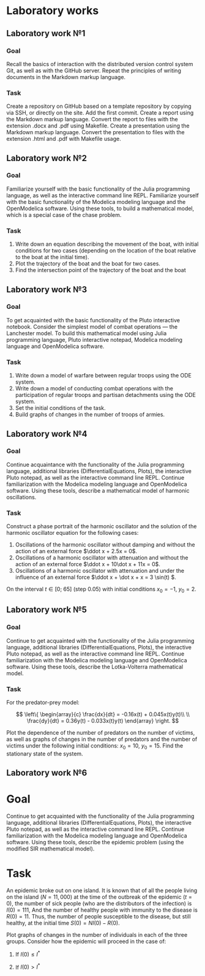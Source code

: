 # Laboratory works


## Laboratory work №1

### Goal
Recall the basics of interaction with the distributed version control system Git, as well as with the GitHub server. Repeat the principles of writing documents in the Markdown markup language.

### Task
Create a repository on GitHub based on a template repository by copying via SSH, or directly on the site. Add the first commit. Create a report using the Markdown markup language. Convert the report to files with the extension .docx and .pdf using Makefile. Create a presentation using the Markdown markup language. Convert the presentation to files with the extension .html and .pdf with Makefile usage.


## Laboratory work №2

### Goal
Familiarize yourself with the basic functionality of the Julia programming language, as well as the interactive command line REPL. Familiarize yourself with the basic functionality of the Modelica modeling language and the OpenModelica software. Using these tools, to build a mathematical model, which is a special case of the chase problem.

### Task
1. Write down an equation describing the movement of the boat, with initial conditions for two cases (depending on the location of the boat relative to the boat at the initial time).
1. Plot the trajectory of the boat and the boat for two cases.
1. Find the intersection point of the trajectory of the boat and the boat


## Laboratory work №3

### Goal
To get acquainted with the basic functionality of the Pluto interactive notebook. Consider the simplest model of combat operations — the Lanchester model. To build this mathematical model using Julia programming language, Pluto interactive notepad, Modelica modeling language and OpenModelica software.

### Task
1. Write down a model of warfare between regular troops using the ODE system.
1. Write down a model of conducting combat operations with the participation of regular troops and partisan detachments using the ODE system.
1. Set the initial conditions of the task.
1. Build graphs of changes in the number of troops of armies.


## Laboratory work №4

### Goal
Continue acquaintance with the functionality of the Julia programming language, additional libraries (DifferentialEquations, Plots), the interactive Pluto notepad, as well as the interactive command line REPL. Continue familiarization with the Modelica modeling language and OpenModelica software. Using these tools, describe a mathematical model of harmonic oscillations.

### Task
Construct a phase portrait of the harmonic oscillator and the solution of the harmonic oscillator equation for the following cases:

1. Oscillations of the harmonic oscillator without damping and without the action of an external force $\ddot x + 2.5x = 0$.
1. Oscillations of a harmonic oscillator with attenuation and without the action of an external force $\ddot x + 10\dot x + 11x = 0$.
1. Oscillations of a harmonic oscillator with attenuation and under the influence of an external force $\ddot x + \dot x + x = 3 \sin(t) $.

On the interval $t\in [0; \ 65]$ (step $0.05$) with initial conditions $x_0=-1, \ y_0=2$.


## Laboratory work №5

### Goal
Continue to get acquainted with the functionality of the Julia programming language, additional libraries (DifferentialEquations, Plots), the interactive Pluto notepad, as well as the interactive command line REPL. Continue familiarization with the Modelica modeling language and OpenModelica software. Using these tools, describe the Lotka-Volterra mathematical model.

### Task
For the predator-prey model:

$$
\left\{
\begin{array}{c}
\frac{dx}{dt} = -0.16x(t) + 0.045x(t)y(t)\\
\\
\frac{dy}{dt} = 0.36y(t) - 0.033x(t)y(t)
\end{array}
\right.
$$

Plot the dependence of the number of predators on the number of victims, as well as graphs of changes in the number of predators and the number of victims under the following initial conditions: $x_0 = 10$, $y_0 = 15$. Find the stationary state of the system.

## Laboratory work №6

# Goal
Continue to get acquainted with the functionality of the Julia programming language, additional libraries (DifferentialEquations, Plots), the interactive Pluto notepad, as well as the interactive command line REPL. Continue familiarization with the Modelica modeling language and OpenModelica software. Using these tools, describe the epidemic problem (using the modified SIR mathematical model).

# Task
An epidemic broke out on one island. It is known that of all the people living on the island ($N=11,000$) at the time of the outbreak of the epidemic ($t=0$), the number of sick people (who are the distributors of the infection) is $I(0)=111$, And the number of healthy people with immunity to the disease is $R(0)=11$. Thus, the number of people susceptible to the disease, but still healthy, at the initial time $S(0)=NI(0)- R(0)$.

Plot graphs of changes in the number of individuals in each of the three groups. Consider how the epidemic will proceed in the case of:

1. If $I(0) \le I^*$

2. If $I(0) > I^*$